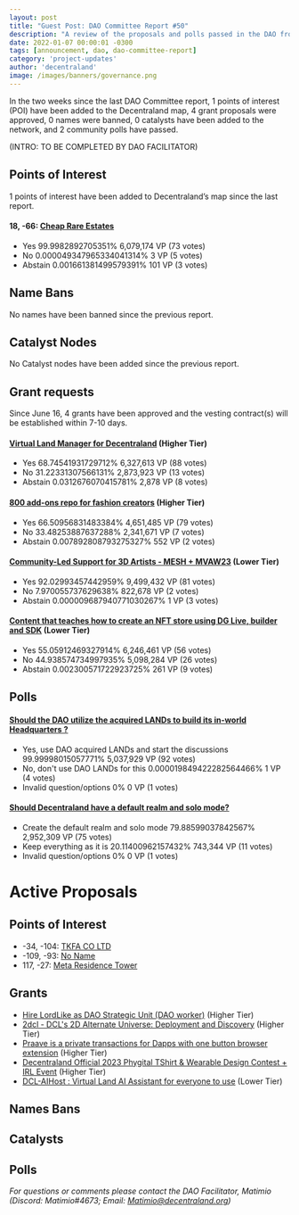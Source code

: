 ```yaml
---
layout: post
title: "Guest Post: DAO Committee Report #50"
description: "A review of the proposals and polls passed in the DAO from June 16 through June 30".
date: 2022-01-07 00:00:01 -0300
tags: [announcement, dao, dao-committee-report]
category: 'project-updates'
author: 'decentraland'
image: /images/banners/governance.png
---
```


In the two weeks since the last DAO Committee report, 1 points of interest (POI) have been added to the Decentraland map, 4 grant proposals were approved, 0 names were banned, 0 catalysts have been added to the network, and 2 community polls have passed.

(INTRO: TO BE COMPLETED BY DAO FACILITATOR)

## Points of Interest
1 points of interest have been added to Decentraland’s map since the last report.


#### 18, -66: [Cheap Rare Estates](https://governance.decentraland.org/proposal/?id=91f46220-0e0d-11ee-bb17-db98a4ce871d)

* Yes 99.9982892705351% 6,079,174 VP (73 votes)
* No 0.000049347965334041314% 3 VP (5 votes)
* Abstain 0.001661381499579391% 101 VP (3 votes)


## Name Bans

No names have been banned since the previous report.

## Catalyst Nodes
No Catalyst nodes have been added since the previous report.


## Grant requests
Since June 16, 4 grants have been approved and the vesting contract(s) will be established within 7-10 days.


#### [Virtual Land Manager for Decentraland](https://governance.decentraland.org/proposal/?id=65b37890-0a0c-11ee-bb17-db98a4ce871d) (Higher Tier)

* Yes 68.74541931729712% 6,327,613 VP (88 votes)
* No 31.22331307566131% 2,873,923 VP (13 votes)
* Abstain 0.0312676070415781% 2,878 VP (8 votes)


#### [800 add-ons repo for fashion creators](https://governance.decentraland.org/proposal/?id=689d8a10-07a4-11ee-bb17-db98a4ce871d) (Higher Tier)

* Yes 66.50956831483384% 4,651,485 VP (79 votes)
* No 33.48253887637288% 2,341,671 VP (7 votes)
* Abstain 0.007892808793275327% 552 VP (2 votes)


#### [Community-Led Support for 3D Artists - MESH + MVAW23](https://governance.decentraland.org/proposal/?id=ad893970-048f-11ee-8f51-bb3157c3bc20) (Lower Tier)

* Yes 92.02993457442959% 9,499,432 VP (81 votes)
* No 7.970055737629638% 822,678 VP (2 votes)
* Abstain 0.000009687940771030267% 1 VP (3 votes)


#### [Content that teaches how to create an NFT store using DG Live, builder and SDK](https://governance.decentraland.org/proposal/?id=6e67c3b0-01b0-11ee-8f51-bb3157c3bc20) (Lower Tier)

* Yes 55.05912469327914% 6,246,461 VP (56 votes)
* No 44.938574734997935% 5,098,284 VP (26 votes)
* Abstain 0.002300571722923725% 261 VP (9 votes)


## Polls

#### [Should the DAO utilize the acquired LANDs to build its in-world Headquarters ?](https://governance.decentraland.org/proposal/?id=8e8786e0-1087-11ee-bb17-db98a4ce871d)

* Yes, use DAO acquired LANDs and start the discussions 99.99998015057771% 5,037,929 VP (92 votes)
* No, don&#39;t use DAO LANDs for this 0.000019849422282564466% 1 VP (4 votes)
* Invalid question/options 0% 0 VP (1 votes)


#### [Should Decentraland have a default realm and solo mode?](https://governance.decentraland.org/proposal/?id=7c1a2280-0f72-11ee-bb17-db98a4ce871d)

* Create the default realm and solo mode 79.88599037842567% 2,952,309 VP (75 votes)
* Keep everything as it is 20.11400962157432% 743,344 VP (11 votes)
* Invalid question/options 0% 0 VP (1 votes)



# Active Proposals

## Points of Interest

* -34, -104: [TKFA CO LTD](https://governance.decentraland.org/proposal/?id=29537a10-13e1-11ee-aaa1-b9158e95e04b)
* -109, -93: [No Name](https://governance.decentraland.org/proposal/?id=20647e50-13d6-11ee-aaa1-b9158e95e04b)
* 117, -27: [Meta Residence Tower](https://governance.decentraland.org/proposal/?id=d40f5e40-10eb-11ee-bb17-db98a4ce871d)

## Grants

* [Hire LordLike as DAO Strategic Unit (DAO worker)](https://governance.decentraland.org/proposal/?id=b51854d0-1666-11ee-93a7-ed9294f83f74) (Higher Tier)
* [2dcl - DCL&#39;s 2D Alternate Universe: Deployment and Discovery](https://governance.decentraland.org/proposal/?id=79e0c580-151e-11ee-93a7-ed9294f83f74) (Higher Tier)
* [Praave is a private transactions for Dapps with one button browser extension](https://governance.decentraland.org/proposal/?id=217bf180-1154-11ee-aaa1-b9158e95e04b) (Higher Tier)
* [Decentraland Official 2023 Phygital TShirt &amp; Wearable Design Contest + IRL Event](https://governance.decentraland.org/proposal/?id=e834a940-0cc5-11ee-bb17-db98a4ce871d) (Higher Tier)
* [DCL-AIHost : Virtual Land AI Assistant for everyone to use](https://governance.decentraland.org/proposal/?id=1b4dd540-0b7c-11ee-bb17-db98a4ce871d) (Lower Tier)

## Names Bans


## Catalysts


## Polls


*For questions or comments please contact the DAO Facilitator, Matimio (Discord: Matimio#4673; Email: [Matimio@decentraland.org](mailto:Matimio@decentraland.org))*